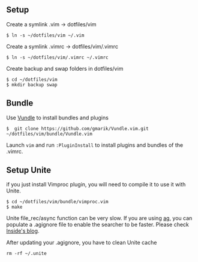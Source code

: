 ## Setup

Create a symlink .vim -> dotfiles/vim
```
$ ln -s ~/dotfiles/vim ~/.vim
```

Create a symlink .vimrc -> dotfiles/vim/.vimrc
```
$ ln -s ~/dotfiles/vim/.vimrc ~/.vimrc
```

Create backup and swap folders in dotfiles/vim
```
$ cd ~/dotfiles/vim
$ mkdir backup swap
```

## Bundle
Use [Vundle](https://github.com/gmarik/Vundle.vim) to install bundles and plugins

```
$  git clone https://github.com/gmarik/Vundle.vim.git ~/dotfiles/vim/bundle/Vundle.vim
```

Launch `vim` and run `:PluginInstall` to install plugins and bundles of the .vimrc.

## Setup Unite
if you just install Vimproc plugin, you will need to compile it to use it with Unite.

```
$ cd ~/dotfiles/vim/bundle/vimproc.vim
$ make
```

Unite file_rec/async function can be very slow. If you are using [ag](https://github.com/ggreer/the_silver_searcher), you can populate a .agignore file to enable the searcher to be faster. Please check [Inside's blog](http://insidesblog.blogspot.fr/2013/07/unitevim-and-many-files-in-project.html).

After updating your .agignore, you have to clean Unite cache

```
rm -rf ~/.unite
```

